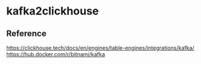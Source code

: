 # kafka2clickhouse

## Reference
https://clickhouse.tech/docs/en/engines/table-engines/integrations/kafka/
https://hub.docker.com/r/bitnami/kafka